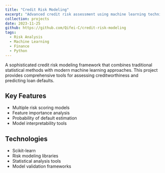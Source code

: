 ```yaml
---
title: "Credit Risk Modeling"
excerpt: "Advanced credit risk assessment using machine learning techniques for loan default prediction"
collection: projects
date: 2023-11-25
github: https://github.com/Qifei-C/credit-risk-modeling
tags:
  - Risk Analysis
  - Machine Learning
  - Finance
  - Python
---
```


A sophisticated credit risk modeling framework that combines traditional statistical methods with modern machine learning approaches. This project provides comprehensive tools for assessing creditworthiness and predicting loan defaults.

## Key Features
- Multiple risk scoring models
- Feature importance analysis
- Probability of default estimation
- Model interpretability tools

## Technologies
- Scikit-learn
- Risk modeling libraries
- Statistical analysis tools
- Model validation frameworks
